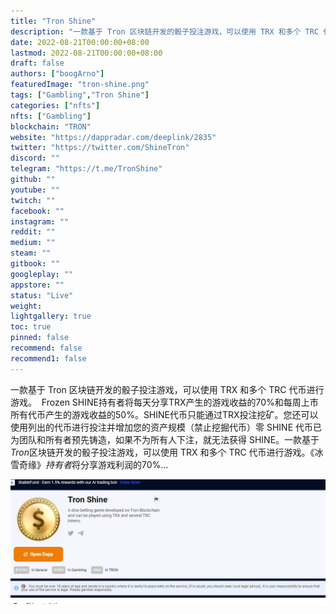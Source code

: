 ```yaml
---
title: "Tron Shine"
description: "一款基于 Tron 区块链开发的骰子投注游戏，可以使用 TRX 和多个 TRC 代币进行游戏。"
date: 2022-08-21T00:00:00+08:00
lastmod: 2022-08-21T00:00:00+08:00
draft: false
authors: ["boogArno"]
featuredImage: "tron-shine.png"
tags: ["Gambling","Tron Shine"]
categories: ["nfts"]
nfts: ["Gambling"]
blockchain: "TRON"
website: "https://dappradar.com/deeplink/2835"
twitter: "https://twitter.com/ShineTron"
discord: ""
telegram: "https://t.me/TronShine"
github: ""
youtube: ""
twitch: ""
facebook: ""
instagram: ""
reddit: ""
medium: ""
steam: ""
gitbook: ""
googleplay: ""
appstore: ""
status: "Live"
weight: 
lightgallery: true
toc: true
pinned: false
recommend: false
recommend1: false
---
```

一款基于 Tron 区块链开发的骰子投注游戏，可以使用 TRX 和多个 TRC 代币进行游戏。&nbsp;
Frozen SHINE持有者将每天分享TRX产生的游戏收益的70%和每周上市所有代币产生的游戏收益的50%。SHINE代币只能通过TRX投注挖矿。您还可以使用列出的代币进行投注并增加您的资产规模（禁止挖掘代币）零 SHINE 代币已为团队和所有者预先铸造，如果不为所有人下注，就无法获得 SHINE。一款基于*Tron*区块链开发的骰子投注游戏，可以使用 TRX 和多个 TRC 代币进行游戏。《冰雪奇缘》*持有者*将分享游戏利润的70%...

![1](1.jpg)